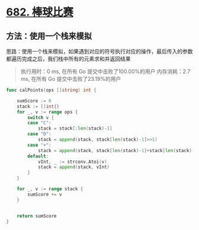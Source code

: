 # [682. 棒球比赛](https://leetcode-cn.com/problems/baseball-game/)

## 方法：使用一个栈来模拟

思路：使用一个栈来模拟，如果遇到对应的符号执行对应的操作，最后传入的参数都遍历完成之后，我们栈中所有的元素求和并返回结果

>  执行用时：0 ms, 在所有 Go 提交中击败了100.00%的用户
> 		内存消耗：2.7 ms, 在所有 Go 提交中击败了23.19%的用户


```go
func calPoints(ops []string) int {

	sumScore := 0
	stack := []int{}
	for _, v := range ops {
		switch v {
		case "C":
			stack = stack[:len(stack)-1]
		case "D":
			stack = append(stack, stack[len(stack)-1]>>1)
		case "+":
			stack = append(stack, stack[len(stack)-1]+stack[len(stack)-2])
		default:
			vInt, _ := strconv.Atoi(v)
			stack = append(stack, vInt)
		}
	}

	for _, v := range stack {
		sumScore += v
	}


	return sumScore
}
```

